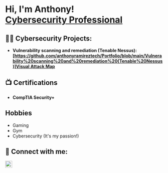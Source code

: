<h1>Hi, I'm Anthony! <br/><a  <a href="https://www.linkedin.com/in/anthony-ramirez-cyber-security-professional/">Cybersecurity Professional</a></h1>

<h2>👨‍💻 Cybersecurity Projects:</h2>

- <b>Vulnerability scanning and remediation (Tenable Nessus): [https://github.com/anthonyramireztech/Portfolio/blob/main/Vulnerability%20scanning%20and%20remediation%20(Tenable%20Nessus)]<a href="https://github.com/anthonyramireztech/Portfolio/blob/main/Vulnerability%20scanning%20and%20remediation%20(Tenable%20Nessus)">Visual Attack Map</a></b>


<h2>📺 Certifications</h2>

- <b>CompTIA Security+</b>

<h2>Hobbies</h2>

- Gaming
- Gym
- Cybersecurity (It's my passion!)

<h2> 🤳 Connect with me:</h2>

[<img align="left" alt="JoshMadakor | LinkedIn" width="22px" src="https://cdn.jsdelivr.net/npm/simple-icons@v3/icons/linkedin.svg" />][linkedin]


[linkedin]: https://www.linkedin.com/in/anthony-ramirez-cyber-security-professional/

<!---
anthonyramireztech/anthonyramireztech is a ✨ special ✨ repository because its `README.md` (this file) appears on your GitHub profile.
You can click the Preview link to take a look at your changes.
--->
